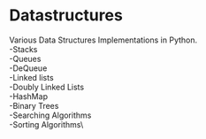 # Datastructures
Various Data Structures Implementations in Python.\
-Stacks\
-Queues\
-DeQueue\
-Linked lists\
-Doubly Linked Lists\
-HashMap\
-Binary Trees\
-Searching Algorithms\
-Sorting Algorithms\
